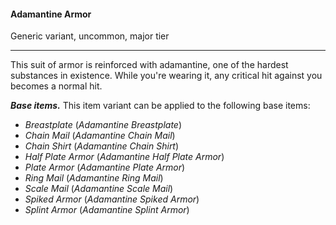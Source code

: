 #### Adamantine Armor

Generic variant, uncommon, major tier

---

This suit of armor is reinforced with adamantine, one of the hardest substances in existence. While you're wearing it, any critical hit against you becomes a normal hit.

***Base items.*** This item variant can be applied to the following base items:

- *Breastplate* (*Adamantine Breastplate*)
- *Chain Mail* (*Adamantine Chain Mail*)
- *Chain Shirt* (*Adamantine Chain Shirt*)
- *Half Plate Armor* (*Adamantine Half Plate Armor*)
- *Plate Armor* (*Adamantine Plate Armor*)
- *Ring Mail* (*Adamantine Ring Mail*)
- *Scale Mail* (*Adamantine Scale Mail*)
- *Spiked Armor* (*Adamantine Spiked Armor*)
- *Splint Armor* (*Adamantine Splint Armor*)